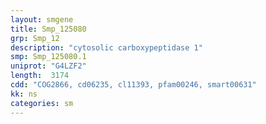 ```yaml
---
layout: smgene
title: Smp_125080
grp: Smp_12
description: "cytosolic carboxypeptidase 1"
smp: Smp_125080.1
uniprot: "G4LZF2"
length:  3174
cdd: "COG2866, cd06235, cl11393, pfam00246, smart00631"
kk: ns
categories: sm
---
```

